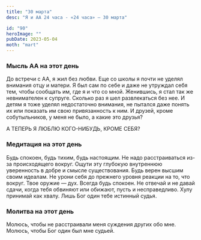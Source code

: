 ```yaml
---
title: "30 марта"
desc: "Я и АА 24 часа - «24 часа» — 30 марта"

id: "90"
heroImage: ""
pubDate: 2023-05-04
moth: "mart"
---
```


### Мысль АА на этот день

До встречи с АА, я жил без любви. Еще со школы я почти не уделял внимания отцу
и матери. Я был сам по себе и даже не утруждал себя тем, чтобы сообщать им,
где я и что со мной. Женившись, я стал так же невнимателен к супруге. Сколько
раз я шел развлекаться без нее. И детям я тоже уделял недостаточно внимания,
не пытался даже понять их или показать им свою привязанность к ним. И друзей,
кроме собутыльников, у меня не было, а какие это друзья?

А ТЕПЕРЬ Я ЛЮБЛЮ КОГО-НИБУДЬ, КРОМЕ СЕБЯ?

### Медитация на этот день

Будь спокоен, будь тихим, будь настоящим. Не надо расстраиваться из-за
происходящего вокруг. Ощути эту глубокую внутреннюю уверенность в добре и
смысле существования. Будь верен высшим своим идеалам. Не урони себя до
прежнего уровня реакции на то, что вокруг. Твое оружие — дух. Всегда будь
спокоен. Не отвечай и не давай сдачи, когда тебя обвиняют или обижают, пусть и
несправедливо. Хулу принимай как хвалу. Лишь Бог один тебе истинный судья.

### Молитва на этот день

Молюсь, чтобы не расстраивали меня суждения других обо мне. Молюсь, чтобы Бог
один был мне судьей.
